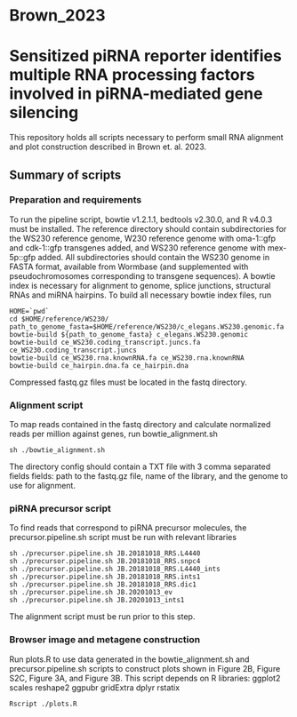 # Brown_2023

# Sensitized piRNA reporter identifies multiple RNA processing factors involved in piRNA-mediated gene silencing

This repository holds all scripts necessary to perform small RNA alignment and plot construction described in Brown et. al. 2023.

## Summary of scripts

### Preparation and requirements

To run the pipeline script, bowtie v1.2.1.1, bedtools v2.30.0, and R v4.0.3 must be installed.
The reference directory should contain subdirectories for the WS230 reference genome, W230 reference genome with oma-1::gfp and cdk-1::gfp transgenes added, and WS230 reference genome with mex-5p::gfp added. All subdirectories should contain the WS230 genome in FASTA format, available from Wormbase (and supplemented with pseudochromosomes corresponding to transgene sequences).
A bowtie index is necessary for alignment to genome, splice junctions, structural RNAs and miRNA hairpins. To build all necessary bowtie index files, run
```
HOME=`pwd`
cd $HOME/reference/WS230/
path_to_genome_fasta=$HOME/reference/WS230/c_elegans.WS230.genomic.fa
bowtie-build ${path_to_genome_fasta} c_elegans.WS230.genomic
bowtie-build ce_WS230.coding_transcript.juncs.fa ce_WS230.coding_transcript.juncs
bowtie-build ce_WS230.rna.knownRNA.fa ce_WS230.rna.knownRNA
bowtie-build ce_hairpin.dna.fa ce_hairpin.dna

```

Compressed fastq.gz files must be located in the fastq directory.

### Alignment script

To map reads contained in the fastq directory and calculate normalized reads per million against genes, run bowtie_alignment.sh
```
sh ./bowtie_alignment.sh
```
The directory config should contain a TXT file with 3 comma separated fields fields: path to the fastq.gz file, name of the library, and the genome to use for alignment.

### piRNA precursor script

To find reads that correspond to piRNA precursor molecules, the precursor.pipeline.sh script must be run with relevant libraries
```
sh ./precursor.pipeline.sh JB.20181018_RRS.L4440
sh ./precursor.pipeline.sh JB.20181018_RRS.snpc4
sh ./precursor.pipeline.sh JB.20181018_RRS.L4440_ints
sh ./precursor.pipeline.sh JB.20181018_RRS.ints1
sh ./precursor.pipeline.sh JB.20181018_RRS.dic1
sh ./precursor.pipeline.sh JB.20201013_ev
sh ./precursor.pipeline.sh JB.20201013_ints1
```
The alignment script must be run prior to this step.

### Browser image and metagene construction

Run plots.R to use data generated in the bowtie_alignment.sh and precursor.pipeline.sh scripts to construct plots shown in Figure 2B, Figure S2C, Figure 3A, and Figure 3B.
This script depends on R libraries:
ggplot2
scales
reshape2
ggpubr
gridExtra
dplyr
rstatix

```
Rscript ./plots.R
```
